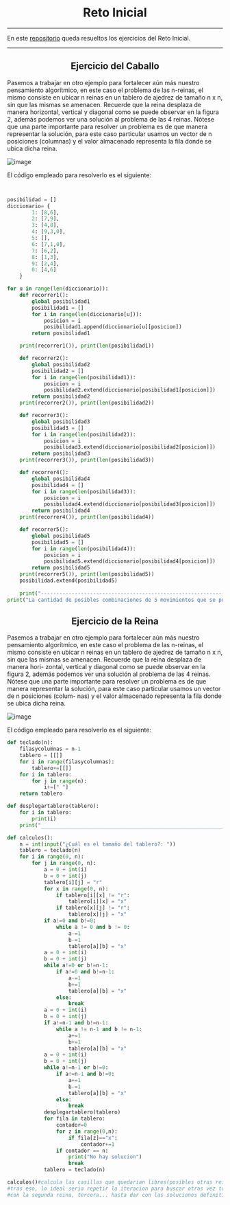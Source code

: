 <h1 align="center">Reto Inicial</h1>

---
En este [repositorio](https://github.com/jmedina28/RetoInicial) queda resueltos los ejercicios del Reto Inicial.
***

<h2 align="center">Ejercicio del Caballo</h2>

Pasemos a trabajar en otro ejemplo para fortalecer aún más nuestro pensamiento algorítmico, en este caso el problema de las n-reinas, el mismo consiste en ubicar n reinas en un tablero de ajedrez de tamaño n x n, sin que las mismas se amenacen. Recuerde que la reina desplaza de manera horizontal, vertical y diagonal como se puede observar en la figura 2, además podemos ver una solución al problema de las 4 reinas. Nótese que una parte importante para resolver un problema es de que manera representar la solución, para este caso particular usamos un vector de n posiciones (columnas) y el valor almacenado representa la fila donde se ubica dicha reina.

![image](https://user-images.githubusercontent.com/91721855/189431913-b1c5e72c-e279-47de-b348-dc41c31146f2.png)


El código empleado para resolverlo es el siguiente:

```python


posibilidad = []
diccionario= {
        1: [8,6],
        2: [7,9],
        3: [4,8],
        4: [9,3,0],
        5: [],
        6: [7,1,0],
        7: [6,2],
        8: [1,3],
        9: [2,4],
        0: [4,6]
    }

for u in range(len(diccionario)):
    def recorrer1():
        global posibilidad1
        posibilidad1 = []
        for i in range(len(diccionario[u])):
            posicion = i
            posibilidad1.append(diccionario[u][posicion])
        return posibilidad1

    print(recorrer1()), print(len(posibilidad1))

    def recorrer2():
        global posibilidad2
        posibilidad2 = []
        for i in range(len(posibilidad1)):
            posicion = i
            posibilidad2.extend(diccionario[posibilidad1[posicion]])
        return posibilidad2
    print(recorrer2()), print(len(posibilidad2))

    def recorrer3():
        global posibilidad3
        posibilidad3 = []
        for i in range(len(posibilidad2)):
            posicion = i
            posibilidad3.extend(diccionario[posibilidad2[posicion]])
        return posibilidad3
    print(recorrer3()), print(len(posibilidad3))

    def recorrer4():
        global posibilidad4
        posibilidad4 = []
        for i in range(len(posibilidad3)):
            posicion = i
            posibilidad4.extend(diccionario[posibilidad3[posicion]])
        return posibilidad4
    print(recorrer4()), print(len(posibilidad4))

    def recorrer5():
        global posibilidad5
        posibilidad5 = []
        for i in range(len(posibilidad4)):
            posicion = i
            posibilidad5.extend(diccionario[posibilidad4[posicion]])
        return posibilidad5
    print(recorrer5()), print(len(posibilidad5))
    posibilidad.extend(posibilidad5)
    
    print("------------------------------------------------------------------")
print("La cantidad de posibles combinaciones de 5 movimientos que se pueden realizar es: ", len(posibilidad))

```

<h2 align="center">Ejercicio de la Reina</h2>

Pasemos a trabajar en otro ejemplo para fortalecer aún más nuestro pensamiento algorítmico, en este caso el problema de las n-reinas, el mismo consiste en ubicar n reinas en un tablero de ajedrez de tamaño n x n, sin que las mismas se amenacen. Recuerde que la reina desplaza de manera hori- zontal, vertical y diagonal como se puede observar en la figura 2, además podemos ver una solución al problema de las 4 reinas. Nótese que una parte importante para resolver un problema es de que manera representar la solución, para este caso particular usamos un vector de n posiciones (colum- nas) y el valor almacenado representa la fila donde se ubica dicha reina.

![image](https://user-images.githubusercontent.com/91721855/189432017-53b0d17a-ffad-40e5-b2ae-361dccce7f67.png)

El código empleado para resolverlo es el siguiente:

```python
def teclado(n):
    filasycolumnas = n-1
    tablero = [[]]
    for i in range(filasycolumnas):
        tablero+=[[]]
    for i in tablero:
        for j in range(n):
            i+=[" "]
    return tablero

def desplegartablero(tablero):
    for i in tablero:
        print(i)
    print("____________________________________________________________________")

def calculos():
    n = int(input("¿Cuál es el tamaño del tablero?: "))
    tablero = teclado(n)
    for i in range(0, n):
        for j in range(0, n):
            a = 0 + int(i)
            b = 0 + int(j)
            tablero[i][j] = "r"
            for x in range(0, n):
                if tablero[i][x] != "r":
                    tablero[i][x] = "x"
                if tablero[x][j] != "r":
                    tablero[x][j] = "x"
            if a!=0 and b!=0:
                while a != 0 and b != 0:
                    a-=1
                    b-=1
                    tablero[a][b] = "x"
            a = 0 + int(i)
            b = 0 + int(j)
            while a!=0 or b!=n-1:
                if a!=0 and b!=n-1:
                    a-=1
                    b+=1
                    tablero[a][b] = "x"
                else:
                    break
            a = 0 + int(i)
            b = 0 + int(j)
            if a!=n-1 and b!=n-1:
                while a != n-1 and b != n-1:
                    a+=1
                    b+=1
                    tablero[a][b] = "x"
            a = 0 + int(i)
            b = 0 + int(j)
            while a!=n-1 or b!=0:
                if a!=n-1 and b!=0:
                    a+=1
                    b-=1
                    tablero[a][b] = "x"
                else:
                    break
            desplegartablero(tablero)
            for fila in tablero:
                contador=0
                for z in range(0,n):
                    if fila[z]=="x":
                        contador+=1
                if contador == n:
                    print("No hay solucion")
                    break
            tablero = teclado(n)

calculos()#calcula las casillas que quedarian libres(posibles otras reinas) en un tablero nxn
#tras eso, lo ideal seria repetir la iteracion para buscar otras vez todas las posibles combinaciones
#con la segunda reina, tercera... hasta dar con las soluciones definitivas y contar cuantas hay por tablero
```
